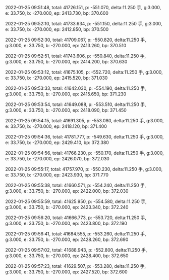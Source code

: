 2022-01-25 09:51:48, total: 41726.151, p: -551.070, delta:11.250 手, g:3.000, e: 33.750, b: -270.000, ep: 2413.730, bp: 370.600

2022-01-25 09:52:10, total: 41733.634, p: -551.150, delta:11.250 手, g:3.000, e: 33.750, b: -270.000, ep: 2412.850, bp: 370.500

2022-01-25 09:52:30, total: 41709.067, p: -550.820, delta:11.250 手, g:3.000, e: 33.750, b: -270.000, ep: 2413.260, bp: 370.510

2022-01-25 09:52:51, total: 41743.606, p: -550.840, delta:11.250 手, g:3.000, e: 33.750, b: -270.000, ep: 2414.200, bp: 370.630

2022-01-25 09:53:12, total: 41675.105, p: -552.720, delta:11.250 手, g:3.000, e: 33.750, b: -270.000, ep: 2415.520, bp: 371.030

2022-01-25 09:53:33, total: 41642.030, p: -554.190, delta:11.250 手, g:3.000, e: 33.750, b: -270.000, ep: 2415.650, bp: 371.230

2022-01-25 09:53:54, total: 41649.088, p: -553.510, delta:11.250 手, g:3.000, e: 33.750, b: -270.000, ep: 2418.090, bp: 371.450

2022-01-25 09:54:15, total: 41691.305, p: -553.080, delta:11.250 手, g:3.000, e: 33.750, b: -270.000, ep: 2418.120, bp: 371.400

2022-01-25 09:54:36, total: 41781.777, p: -549.630, delta:11.250 手, g:3.000, e: 33.750, b: -270.000, ep: 2429.410, bp: 372.380

2022-01-25 09:54:56, total: 41766.230, p: -550.170, delta:11.250 手, g:3.000, e: 33.750, b: -270.000, ep: 2426.070, bp: 372.030

2022-01-25 09:55:17, total: 41757.970, p: -550.230, delta:11.250 手, g:3.000, e: 33.750, b: -270.000, ep: 2423.930, bp: 371.770

2022-01-25 09:55:38, total: 41660.571, p: -554.240, delta:11.250 手, g:3.000, e: 33.750, b: -270.000, ep: 2422.000, bp: 372.030

2022-01-25 09:55:59, total: 41625.950, p: -554.580, delta:11.250 手, g:3.000, e: 33.750, b: -270.000, ep: 2423.340, bp: 372.240

2022-01-25 09:56:20, total: 41666.773, p: -553.720, delta:11.250 手, g:3.000, e: 33.750, b: -270.000, ep: 2423.800, bp: 372.190

2022-01-25 09:56:41, total: 41684.555, p: -553.260, delta:11.250 手, g:3.000, e: 33.750, b: -270.000, ep: 2428.260, bp: 372.690

2022-01-25 09:57:02, total: 41688.943, p: -552.800, delta:11.250 手, g:3.000, e: 33.750, b: -270.000, ep: 2428.400, bp: 372.650

2022-01-25 09:57:23, total: 41629.507, p: -553.280, delta:11.250 手, g:3.000, e: 33.750, b: -270.000, ep: 2427.520, bp: 372.600